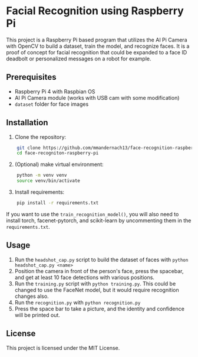 # Facial Recognition using Raspberry Pi
This project is a Raspberry Pi based program that utilizes the AI Pi Camera with OpenCV to build a dataset, train the model, and recognize faces. It is a proof of concept for facial recognition that could be expanded to a face ID deadbolt or personalized messages on a robot for example. 

## Prerequisites
- Raspberry Pi 4 with Raspbian OS
- AI Pi Camera module (works with USB cam with some modification)
- `dataset` folder for face images

## Installation
1. Clone the repository:
```bash 
    git clone https://github.com/mmandernach13/face-recognition-raspberry-pi.git
    cd face-recogniton-raspberry-pi
```
2. (Optional) make virtual environment:
```bash
    python -m venv venv
    source venv/bin/activate
```
3. Install requirements:
```bash
    pip install -r requirements.txt
```
If you want to use the `train_recognition_model()`, you will also need to install torch, facenet-pytorch, and scikit-learn by uncommenting them in the `requirements.txt`.

## Usage
1. Run the `headshot_cap.py` script to build the dataset of faces with `python headshot_cap.py <name>`
2. Position the camera in front of the person's face, press the spacebar, and get at least 10 face detections with various positions.
3. Run the `training.py` script with `python training.py`. This could be changed to use the FaceNet model, but it would require recognition changes also. 
4. Run the `recognition.py` with `python recognition.py`
5. Press the space bar to take a picture, and the identity and confidence will be printed out. 

## License 
This project is licensed under the MIT License.
